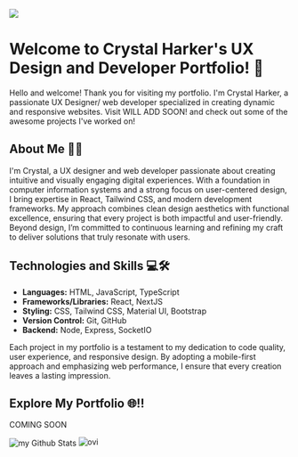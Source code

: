 ![](https://komarev.com/ghpvc/?username=Cryshark17&color=blueviolet)
<h1>Welcome to Crystal Harker's UX Design and Developer Portfolio! 🎨</h1>
    <p>Hello and welcome! Thank you for visiting my portfolio. I'm Crystal Harker, a passionate UX Designer/ web developer specialized in creating dynamic and responsive websites. Visit WILL ADD SOON! and check out some of the awesome projects I've worked on!</p>

  <h2>About Me 🧑‍💻</h2>
    <p>I'm Crystal, a UX designer and web developer passionate about creating intuitive and visually engaging digital experiences. With a foundation in computer information systems and a strong focus on user-centered design, I bring expertise in React, Tailwind CSS, and modern development frameworks. My approach combines clean design aesthetics with functional excellence, ensuring that every project is both impactful and user-friendly. Beyond design, I’m committed to continuous learning and refining my craft to deliver solutions that truly resonate with users. </p>

  <h2>Technologies and Skills 💻🛠️</h2>
    <ul>
        <li><strong>Languages:</strong> HTML, JavaScript, TypeScript</li>
        <li><strong>Frameworks/Libraries:</strong> React, NextJS</li>
        <li><strong>Styling:</strong> CSS, Tailwind CSS, Material UI, Bootstrap</li>
        <li><strong>Version Control:</strong> Git, GitHub</li>
        <li><strong>Backend:</strong> Node, Express, SocketIO</li>
    </ul>
    <p>Each project in my portfolio is a testament to my dedication to code quality, user experience, and responsive design. By adopting a mobile-first approach and emphasizing web performance, I ensure that every creation leaves a lasting impression.</p>

  <h2>Explore My Portfolio 🌐‼️</h2>
    <p>COMING SOON</p>


<img align="center" src="https://github-readme-stats.vercel.app/api?username=Cryshark17&include_all_commits=true&count_private=true&show_icons=true&line_height=20&title_color=2B5BBD&icon_color=1124BB&text_color=A1A1A1&bg_color=0,000000,130F40" alt="my Github Stats"/>

<img src="https://github-readme-stats.vercel.app/api/top-langs?username=Cryshark17&show_icons=true&locale=en&layout=compact&theme=chartreuse-dark" alt="ovi" />

